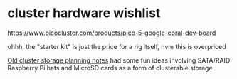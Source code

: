 # cluster hardware wishlist

https://www.picocluster.com/products/pico-5-google-coral-dev-board

ohhh, the "starter kit" is just the price for a rig itself, nvm this is overpriced

[Old cluster storage planning notes](xaqb7-ad60v-w3bq4-0yb8t-j6nm1) had some fun ideas involving SATA/RAID Raspberry Pi hats and MicroSD cards as a form of clusterable storage
